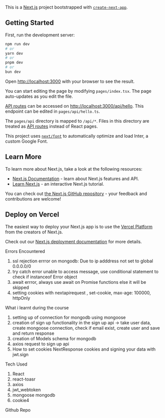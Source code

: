 This is a [Next.js](https://nextjs.org/) project bootstrapped with [`create-next-app`](https://github.com/vercel/next.js/tree/canary/packages/create-next-app).

## Getting Started

First, run the development server:

```bash
npm run dev
# or
yarn dev
# or
pnpm dev
# or
bun dev
```

Open [http://localhost:3000](http://localhost:3000) with your browser to see the result.

You can start editing the page by modifying `pages/index.tsx`. The page auto-updates as you edit the file.

[API routes](https://nextjs.org/docs/api-routes/introduction) can be accessed on [http://localhost:3000/api/hello](http://localhost:3000/api/hello). This endpoint can be edited in `pages/api/hello.ts`.

The `pages/api` directory is mapped to `/api/*`. Files in this directory are treated as [API routes](https://nextjs.org/docs/api-routes/introduction) instead of React pages.

This project uses [`next/font`](https://nextjs.org/docs/basic-features/font-optimization) to automatically optimize and load Inter, a custom Google Font.

## Learn More

To learn more about Next.js, take a look at the following resources:

- [Next.js Documentation](https://nextjs.org/docs) - learn about Next.js features and API.
- [Learn Next.js](https://nextjs.org/learn) - an interactive Next.js tutorial.

You can check out [the Next.js GitHub repository](https://github.com/vercel/next.js/) - your feedback and contributions are welcome!

## Deploy on Vercel

The easiest way to deploy your Next.js app is to use the [Vercel Platform](https://vercel.com/new?utm_medium=default-template&filter=next.js&utm_source=create-next-app&utm_campaign=create-next-app-readme) from the creators of Next.js.

Check out our [Next.js deployment documentation](https://nextjs.org/docs/deployment) for more details.

Errors Encountered
1. ssl rejection errror on mongodb: Due to ip adddress not set to global 0.0.0.0/0
2. try catch error unable to access message, use conditional statement to check if instanceof Error object
3. await errror, always use await on Promise functions else it will be skipped
4. setting cookies with nextapirequest , set-cookie, max-age: 100000, httpOnly


What i learnt during the course

1. setting up of connection for mongodb using mongoose
2. creation of sign up functionality in the sign up api -> take user data, create mongoose connection, check if email exist, create user and save and return response
3. creation of Models schema for mongodb
4. axios request to sign up api
5. How to set cookies NextResponse cookies and signing your data with jwt.sign

Tech Used
1. React
2. react-toasr
3. axios
4. jwt_webtoken
4. mongoose mongodb
6. cookie4

Github Repo
